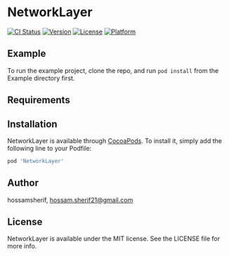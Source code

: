 # NetworkLayer

[![CI Status](https://img.shields.io/travis/hossamsherif/NetworkLayer.svg?style=flat)](https://travis-ci.org/hossamsherif/NetworkLayer)
[![Version](https://img.shields.io/cocoapods/v/NetworkLayer.svg?style=flat)](https://cocoapods.org/pods/NetworkLayer)
[![License](https://img.shields.io/cocoapods/l/NetworkLayer.svg?style=flat)](https://cocoapods.org/pods/NetworkLayer)
[![Platform](https://img.shields.io/cocoapods/p/NetworkLayer.svg?style=flat)](https://cocoapods.org/pods/NetworkLayer)

## Example

To run the example project, clone the repo, and run `pod install` from the Example directory first.

## Requirements

## Installation

NetworkLayer is available through [CocoaPods](https://cocoapods.org). To install
it, simply add the following line to your Podfile:

```ruby
pod 'NetworkLayer'
```

## Author

hossamsherif, hossam.sherif21@gmail.com

## License

NetworkLayer is available under the MIT license. See the LICENSE file for more info.
